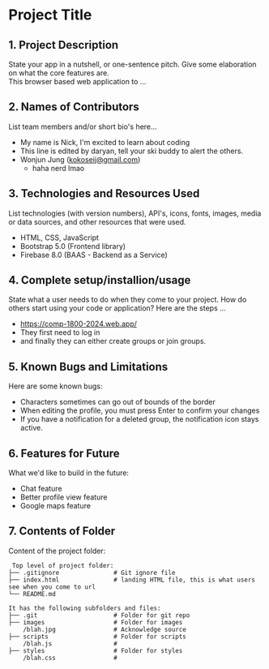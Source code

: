 # Project Title

## 1. Project Description
State your app in a nutshell, or one-sentence pitch. Give some elaboration on what the core features are.  
This browser based web application to ... 

## 2. Names of Contributors
List team members and/or short bio's here... 

* My name is Nick, I'm excited to learn about coding
* This line is edited by daryan, tell your ski buddy to alert the others.
* Wonjun Jung (kokoseij@gmail.com)
  - haha nerd lmao


	
## 3. Technologies and Resources Used
List technologies (with version numbers), API's, icons, fonts, images, media or data sources, and other resources that were used.
* HTML, CSS, JavaScript
* Bootstrap 5.0 (Frontend library)
* Firebase 8.0 (BAAS - Backend as a Service) 

## 4. Complete setup/installion/usage
State what a user needs to do when they come to your project.  How do others start using your code or application?
Here are the steps ...
* https://comp-1800-2024.web.app/
*  They first need to log in
* and finally they can either create groups or join groups.

## 5. Known Bugs and Limitations
Here are some known bugs:
* Characters sometimes can go out of bounds of the border
* When editing the profile, you must press Enter to confirm your changes
* If you have a notification for a deleted group, the notification icon stays active.

## 6. Features for Future
What we'd like to build in the future:
* Chat feature
* Better profile view feature
* Google maps feature
	
## 7. Contents of Folder
Content of the project folder:

```
 Top level of project folder: 
├── .gitignore               # Git ignore file
├── index.html               # landing HTML file, this is what users see when you come to url
└── README.md

It has the following subfolders and files:
├── .git                     # Folder for git repo
├── images                   # Folder for images
    /blah.jpg                # Acknowledge source
├── scripts                  # Folder for scripts
    /blah.js                 # 
├── styles                   # Folder for styles
    /blah.css                # 



```


